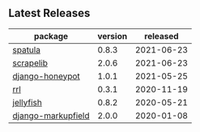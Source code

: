 ## Latest Releases
| package | version | released |
|--------------|-----------|-------------|
| [spatula](https://github.com/jamesturk/spatula) | 0.8.3 | 2021-06-23 |
| [scrapelib](https://github.com/jamesturk/scrapelib) | 2.0.6 | 2021-06-23 |
| [django-honeypot](https://github.com/jamesturk/django-honeypot) | 1.0.1 | 2021-05-25 |
| [rrl](https://github.com/jamesturk/rrl) | 0.3.1 | 2020-11-19 |
| [jellyfish](https://github.com/jamesturk/jellyfish) | 0.8.2 | 2020-05-21 |
| [django-markupfield](https://github.com/jamesturk/django-markupfield) | 2.0.0 | 2020-01-08 |

